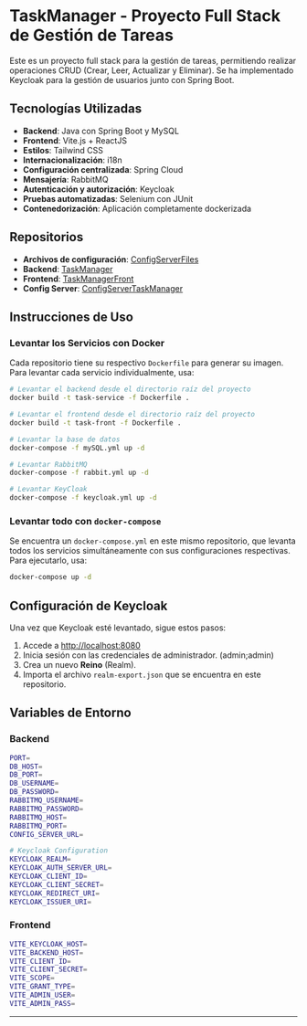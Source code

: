# TaskManager - Proyecto Full Stack de Gestión de Tareas

Este es un proyecto full stack para la gestión de tareas, permitiendo realizar operaciones CRUD (Crear, Leer, Actualizar y Eliminar). Se ha implementado Keycloak para la gestión de usuarios junto con Spring Boot.

## Tecnologías Utilizadas

- **Backend**: Java con Spring Boot y MySQL
- **Frontend**: Vite.js + ReactJS
- **Estilos**: Tailwind CSS
- **Internacionalización**: i18n
- **Configuración centralizada**: Spring Cloud
- **Mensajería**: RabbitMQ
- **Autenticación y autorización**: Keycloak
- **Pruebas automatizadas**: Selenium con JUnit
- **Contenedorización**: Aplicación completamente dockerizada

## Repositorios

- **Archivos de configuración**: [ConfigServerFiles](https://github.com/BrahianPuschiasis/ConfigServerFiles)
- **Backend**: [TaskManager](https://github.com/BrahianPuschiasis/TaskManager)
- **Frontend**: [TaskManagerFront](https://github.com/BrahianPuschiasis/TaskManagerFront)
- **Config Server**: [ConfigServerTaskManager](https://github.com/BrahianPuschiasis/ConfigServerTaskManager)

## Instrucciones de Uso

### Levantar los Servicios con Docker

Cada repositorio tiene su respectivo `Dockerfile` para generar su imagen.
Para levantar cada servicio individualmente, usa:

```sh
# Levantar el backend desde el directorio raíz del proyecto
docker build -t task-service -f Dockerfile .
```

```sh
# Levantar el frontend desde el directorio raíz del proyecto
docker build -t task-front -f Dockerfile .
```

```sh
# Levantar la base de datos
docker-compose -f mySQL.yml up -d
```

```sh
# Levantar RabbitMQ
docker-compose -f rabbit.yml up -d
```

```sh
# Levantar KeyCloak
docker-compose -f keycloak.yml up -d
```


### Levantar todo con `docker-compose`

Se encuentra un `docker-compose.yml` en este mismo repositorio, que levanta todos los servicios simultáneamente con sus configuraciones respectivas.
Para ejecutarlo, usa:

```sh
docker-compose up -d
```

## Configuración de Keycloak

Una vez que Keycloak esté levantado, sigue estos pasos:

1. Accede a [http://localhost:8080](http://localhost:8080)
2. Inicia sesión con las credenciales de administrador. (admin;admin)
3. Crea un nuevo **Reino** (Realm).
4. Importa el archivo `realm-export.json` que se encuentra en este repositorio.

## Variables de Entorno

### Backend

```sh
PORT=
DB_HOST=
DB_PORT=
DB_USERNAME=
DB_PASSWORD=
RABBITMQ_USERNAME=
RABBITMQ_PASSWORD=
RABBITMQ_HOST=
RABBITMQ_PORT=
CONFIG_SERVER_URL=

# Keycloak Configuration
KEYCLOAK_REALM=
KEYCLOAK_AUTH_SERVER_URL=
KEYCLOAK_CLIENT_ID=
KEYCLOAK_CLIENT_SECRET=
KEYCLOAK_REDIRECT_URI=
KEYCLOAK_ISSUER_URI=
```

### Frontend

```sh
VITE_KEYCLOAK_HOST=
VITE_BACKEND_HOST=
VITE_CLIENT_ID=
VITE_CLIENT_SECRET=
VITE_SCOPE=
VITE_GRANT_TYPE=
VITE_ADMIN_USER=
VITE_ADMIN_PASS=
```

---

